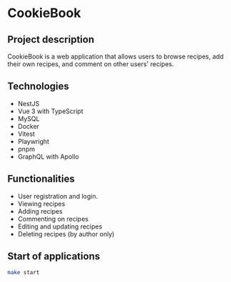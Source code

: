 # CookieBook  

## Project description

CookieBook is a web application that allows users to browse recipes, add their own recipes, and comment on other users' recipes.

## Technologies

* NestJS
* Vue 3 with TypeScript
* MySQL
* Docker
* Vitest
* Playwright
* pnpm
* GraphQL with Apollo

## Functionalities

* User registration and login.
* Viewing recipes
* Adding recipes
* Commenting on recipes
* Editing and updating recipes
* Deleting recipes (by author only)

## Start of applications

```bash
make start
```
